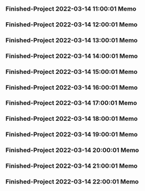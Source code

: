 ### Finished-Project 2022-03-14 11:00:01 Memo
### Finished-Project 2022-03-14 12:00:01 Memo
### Finished-Project 2022-03-14 13:00:01 Memo
### Finished-Project 2022-03-14 14:00:01 Memo
### Finished-Project 2022-03-14 15:00:01 Memo
### Finished-Project 2022-03-14 16:00:01 Memo
### Finished-Project 2022-03-14 17:00:01 Memo
### Finished-Project 2022-03-14 18:00:01 Memo
### Finished-Project 2022-03-14 19:00:01 Memo
### Finished-Project 2022-03-14 20:00:01 Memo
### Finished-Project 2022-03-14 21:00:01 Memo
### Finished-Project 2022-03-14 22:00:01 Memo

